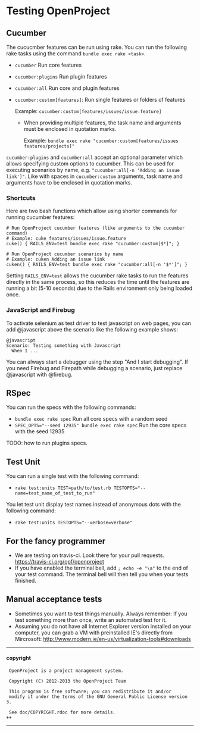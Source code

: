 # Testing OpenProject

## Cucumber

The cucucmber features can be run using rake. You can run the following
rake tasks using the command `bundle exec rake <task>`.

* `cucumber` Run core features
* `cucumber:plugins` Run plugin features
* `cucumber:all` Run core and plugin features
* `cucumber:custom[features]`: Run single features or folders of features

    Example: `cucumber:custom[features/issues/issue.feature]`
    * When providing multiple features, the task name and arguments must
      be enclosed in quotation marks.

      Example: `bundle exec rake "cucumber:custom[features/issues features/projects]"`

`cucumber:plugins` and `cucumber:all` accept an optional parameter which
allows specifying custom options to cucumber. This can be used for
executing scenarios by name, e.g. `"cucumber:all[-n 'Adding an issue link']"`.
Like with spaces in `cucumber:custom` arguments, task name and arguments
have to be enclosed in quotation marks.

### Shortcuts

Here are two bash functions which allow using shorter commands for running
cucumber features:

    # Run OpenProject cucumber features (like arguments to the cucumber command)
    # Example: cuke features/issues/issue.feature
    cuke() { RAILS_ENV=test bundle exec rake "cucumber:custom[$*]"; }

    # Run OpenProject cucumber scenarios by name
    # Example: cuken Adding an issue link
    cuken() { RAILS_ENV=test bundle exec rake "cucumber:all[-n '$*']"; }

Setting `RAILS_ENV=test` allows the cucumber rake tasks to run the features
directly in the same process, so this reduces the time until the features are
running a bit (5-10 seconds) due to the Rails environment only being loaded
once.

### JavaScript and Firebug

To activate selenium as test driver to test javascript on web pages, you can add
@javascript above the scenario like the following example shows:

    @javascript
    Scenario: Testing something with Javascript
      When I ...

You can always start a debugger using the step "And I start debugging".
If you need Firebug and Firepath while debugging a scenario, just replace
@javascript with @firebug.


## RSpec

You can run the specs with the following commands:

* `bundle exec rake spec` Run all core specs with a random seed
* `SPEC_OPTS="--seed 12935" bundle exec rake spec` Run the core specs with the seed 12935

TODO: how to run plugins specs.

## Test Unit

You can run a single test with the following command:

* ``rake test:units TEST=path/to/test.rb TESTOPTS="--name=test_name_of_test_to_run"``

You let test unit display test names instead of anonymous dots with the following command:

* ``rake test:units TESTOPTS="--verbose=verbose"``

## For the fancy programmer

* We are testing on travis-ci. Look there for your pull requests.<br />
  https://travis-ci.org/opf/openproject
* If you have enabled the terminal bell, add `; echo -e "\a"` to the end of your test command. The terminal bell will then tell you when your tests finished.

## Manual acceptance tests

* Sometimes you want to test things manually. Always remember: If you test something more than once, write an automated test for it.
* Assuming you do not have all Internet Explorer version installed on your computer, you can grab a VM with preinstalled IE's directly from Mircrosoft: http://www.modern.ie/en-us/virtualization-tools#downloads


----------
#### copyright

     OpenProject is a project management system.

     Copyright (C) 2012-2013 the OpenProject Team

     This program is free software; you can redistribute it and/or
     modify it under the terms of the GNU General Public License version 3.

     See doc/COPYRIGHT.rdoc for more details.
    ++
----------
